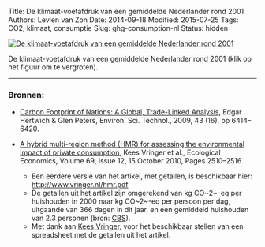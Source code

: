 Title: De klimaat-voetafdruk van een gemiddelde Nederlander rond 2001
Authors: Levien van Zon
Date: 2014-09-18
Modified: 2015-07-25
Tags: CO2, klimaat, consumptie
Slug: ghg-consumption-nl
Status: hidden

[![De klimaat-voetafdruk van een gemiddelde Nederlander rond 2001]({filename}/images/co2-voetafdruk-consumptie-nl.png)]({filename}/images/co2-voetafdruk-consumptie-nl.png)

De klimaat-voetafdruk van een gemiddelde Nederlander rond 2001 (klik op het figuur om te vergroten).
 
-----

### Bronnen:

   - [Carbon Footprint of Nations: A Global, Trade-Linked Analysis](http://dx.doi.org/10.1021/es803496a), Edgar Hertwich & Glen Peters, Environ. Sci. Technol., 2009, 43 (16), pp 6414–6420. 


   - [A hybrid multi-region method (HMR) for assessing the environmental impact of private consumption](http://dx.doi.org/10.1016/j.ecolecon.2010.07.027), Kees Vringer et al., Ecological Economics, Volume 69, Issue 12, 15 October 2010, Pages 2510–2516
       - Een eerdere versie van het artikel, met getallen, is beschikbaar hier: <http://www.vringer.nl/hmr.pdf>
       - De getallen uit het artikel zijn omgerekend van kg CO~2~-eq per huishouden in 2000 naar kg CO~2~-eq per persoon per dag, uitgaande van 366 dagen in dit jaar, en een gemiddeld huishouden van 2.3 personen (bron: [CBS](http://statline.cbs.nl/StatWeb/publication/?DM=SLNL&PA=37312&D1=a&D2=0,5,10,15-17&HDR=G1&STB=T&VW=T)).
       - Met dank aan [Kees Vringer](http://www.vringer.nl/), voor het beschikbaar stellen van een spreadsheet met de getallen uit het artikel.


